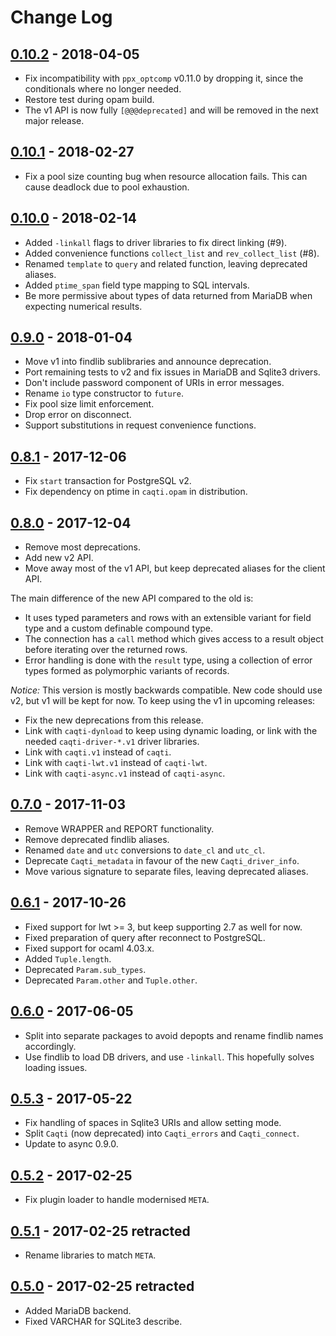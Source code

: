 # Change Log

## [0.10.2] - 2018-04-05

- Fix incompatibility with `ppx_optcomp` v0.11.0 by dropping it, since the
  conditionals where no longer needed.
- Restore test during opam build.
- The v1 API is now fully `[@@@deprecated]` and will be removed in the next
  major release.

## [0.10.1] - 2018-02-27

- Fix a pool size counting bug when resource allocation fails.  This can
  cause deadlock due to pool exhaustion.

## [0.10.0] - 2018-02-14

- Added `-linkall` flags to driver libraries to fix direct linking (#9).
- Added convenience functions `collect_list` and `rev_collect_list` (#8).
- Renamed `template` to `query` and related function, leaving deprecated
  aliases.
- Added `ptime_span` field type mapping to SQL intervals.
- Be more permissive about types of data returned from MariaDB when
  expecting numerical results.

## [0.9.0] - 2018-01-04

- Move v1 into findlib sublibraries and announce deprecation.
- Port remaining tests to v2 and fix issues in MariaDB and Sqlite3 drivers.
- Don't include password component of URIs in error messages.
- Rename `io` type constructor to `future`.
- Fix pool size limit enforcement.
- Drop error on disconnect.
- Support substitutions in request convenience functions.

## [0.8.1] - 2017-12-06

- Fix `start` transaction for PostgreSQL v2.
- Fix dependency on ptime in `caqti.opam` in distribution.

## [0.8.0] - 2017-12-04

- Remove most deprecations.
- Add new v2 API.
- Move away most of the v1 API, but keep deprecated aliases for the client
  API.

The main difference of the new API compared to the old is:

- It uses typed parameters and rows with an extensible variant for field
  type and a custom definable compound type.
- The connection has a `call` method which gives access to a result object
  before iterating over the returned rows.
- Error handling is done with the `result` type, using a collection of error
  types formed as polymorphic variants of records.

*Notice:* This version is mostly backwards compatible.  New code should use
v2, but v1 will be kept for now.  To keep using the v1 in upcoming releases:

- Fix the new deprecations from this release.
- Link with `caqti-dynload` to keep using dynamic loading, or link with the
  needed `caqti-driver-*.v1` driver libraries.
- Link with `caqti.v1` instead of `caqti`.
- Link with `caqti-lwt.v1` instead of `caqti-lwt`.
- Link with `caqti-async.v1` instead of `caqti-async`.

## [0.7.0] - 2017-11-03

- Remove WRAPPER and REPORT functionality.
- Remove deprecated findlib aliases.
- Renamed `date` and `utc` conversions to `date_cl` and `utc_cl`.
- Deprecate `Caqti_metadata` in favour of the new `Caqti_driver_info`.
- Move various signature to separate files, leaving deprecated aliases.

## [0.6.1] - 2017-10-26

- Fixed support for lwt >= 3, but keep supporting 2.7 as well for now.
- Fixed preparation of query after reconnect to PostgreSQL.
- Fixed support for ocaml 4.03.x.
- Added `Tuple.length`.
- Deprecated `Param.sub_types`.
- Deprecated `Param.other` and `Tuple.other`.

## [0.6.0] - 2017-06-05

- Split into separate packages to avoid depopts and rename findlib names
  accordingly.
- Use findlib to load DB drivers, and use `-linkall`. This hopefully solves
  loading issues.

## [0.5.3] - 2017-05-22

- Fix handling of spaces in Sqlite3 URIs and allow setting mode.
- Split `Caqti` (now deprecated) into `Caqti_errors` and `Caqti_connect`.
- Update to async 0.9.0.

## [0.5.2] - 2017-02-25

- Fix plugin loader to handle modernised `META`.

## [0.5.1] - 2017-02-25 retracted

- Rename libraries to match `META`.

## [0.5.0] - 2017-02-25 retracted

- Added MariaDB backend.
- Fixed VARCHAR for SQLite3 describe.


[0.10.2]: https://github.com/paurkedal/ocaml-caqti/compare/v0.10.1...v0.10.2
[0.10.1]: https://github.com/paurkedal/ocaml-caqti/compare/v0.10.0...v0.10.1
[0.10.0]: https://github.com/paurkedal/ocaml-caqti/compare/v0.9.0...v0.10.0
[0.9.0]: https://github.com/paurkedal/ocaml-caqti/compare/v0.8.1...v0.9.0
[0.8.1]: https://github.com/paurkedal/ocaml-caqti/compare/v0.8.0...v0.8.1
[0.8.0]: https://github.com/paurkedal/ocaml-caqti/compare/v0.7.0...v0.8.0
[0.7.0]: https://github.com/paurkedal/ocaml-caqti/compare/v0.6.1...v0.7.0
[0.6.1]: https://github.com/paurkedal/ocaml-caqti/compare/v0.6.0...v0.6.1
[0.6.0]: https://github.com/paurkedal/ocaml-caqti/compare/v0.5.3...v0.6.0
[0.5.3]: https://github.com/paurkedal/ocaml-caqti/compare/v0.5.2...v0.5.3
[0.5.2]: https://github.com/paurkedal/ocaml-caqti/compare/v0.5.1...v0.5.2
[0.5.1]: https://github.com/paurkedal/ocaml-caqti/compare/v0.5.0...v0.5.1
[0.5.0]: https://github.com/paurkedal/ocaml-caqti/compare/v0.4.0...v0.5.0

